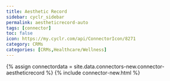 ```yaml
---
title: Aesthetic Record
sidebar: cyclr_sidebar
permalink: aestheticrecord-auto
tags: [connector]
toc: false
icon: https://my.cyclr.com/api/ConnectorIcon/8271
category: CRMs
categories: [CRMs,Healthcare/Wellness]
---
```

{% assign connectordata = site.data.connectors-new.connector-aestheticrecord %}
{% include connector-new.html %}	